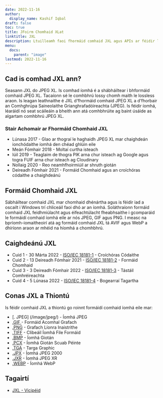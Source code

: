 ```yaml
---
date: 2022-11-16
author:
  display_name: Kashif Iqbal
draft: false
toc: true
title: JFoirm Chomhaid XLat
linktitle: JXL
description: Ltuilleamh faoi fhormáid comhaid JXL agus APIs ar féidir leo comhad JXL a chruthú agus a oscailts.
menu:
  docs:
    parent: "image"
lastmod: 2022-11-16
---
```


## Cad is comhad JXL ann?

Seasann JXL do JPEG XL. Is comhad íomhá é a shábháiltear i bhformáid comhaid JPEG XL. Tacaíonn sé le comhbhrú lossy chomh maith le lossless araon. Is leagan leathnaithe é JXL d’fhormáid comhaid JPEG XL a d’fhorbair an Comhghrúpa Saineolaithe Grianghrafadóireachta (JPEG). Is féidir íomhá, léaráidí nó seat scáileáin a bheith ann atá comhbhrúite ag baint úsáide as algartam comhbhrú JPEG XL.

### Stair Achomair ar Fhormáid Chomhaid JXL

 * Lúnasa 2017 - Glao ar thograí le haghaidh JPEG XL mar chaighdeán ionchódaithe íomhá den chéad ghlúin eile
 * Meán Fómhair 2018 - Moltaí curtha isteach
 * Iúil 2019 - Teaglaim de thogra PIK arna chur isteach ag Google agus togra FUIF arna chur isteach ag Cloudinary
 * Nollaig 2020 - Reo neamhfhoirmiúil ar shruth giotán
 * Deireadh Fómhair 2021 - Formáid Chomhaid agus an croíchóras códaithe a chaighdeánú

## Formáid Chomhaid JXL

Sábháiltear comhaid JXL mar chomhaid dhénártha agus is féidir iad a oscailt i Windows trí chliceáil faoi dhó ar an íomhá. Soláthraíonn formáid comhaid JXL feidhmiúlacht agus éifeachtúlacht fheabhsaithe i gcomparáid le formáidí comhaid íomhá eile ar nós JPEG, GIF agus PNG. I measc na bpríomh-iomaitheoirí atá ag formáid comhaid JXL tá AVIF agus WebP a dhíríonn araon ar mhéid na híomhá a chomhbhrú.

## Caighdeánú JXL

 * Cuid 1 - 30 Márta 2022 - [ISO/IEC 18181-1](https://www.iso.org/standard/77977.html) - Croíchóras Códaithe
 * Cuid 2 - 13 Deireadh Fómhair 2021 - [ISO/IEC 18181-2](https://www.iso.org/standard/80617.html) - Formáid Chomhaid
 * Cuid 3 - 3 Deireadh Fómhair 2022 - [ISO/IEC 18181-3](https://www.iso.org/standard/80618.html) - Tástáil Comhréireachta
 * Cuid 4 - 5 Lúnasa 2022 - [ISO/IEC 18181-4](https://www.iso.org/standard/80619.html) - Bogearraí Tagartha

## Conas JXL a Thiontú

Is féidir comhaid JXL a thiontú go roinnt formáidí comhaid íomhá eile mar:

 * [. JPEG] (/image/jpeg/) - Íomhá JPEG
 * [.GIF ](/image/gif/) - Formáid Acomhal Grafach
 * [.PNG](/image/png/) - Grafach Líonra Inaistrithe
 * [.TIFF](/image/tiff/) - Clibeáil Íomhá File Formáid
 * [.BMP](/image/bmp/) - Íomhá Giotán
 * [.PCX](/image/pcx/) - Íomhá Giotán Scuab Péinte
 * [.TGA](/image/tga/) - Targa Graphic
 * [.JPX](/image/jpx/) - Íomhá JPEG 2000
 * [.JXR](/image/jxr/) - Íomhá JPEG XR
 * [.WEBP](/image/webp/) - Íomhá WebP

## Tagairtí

 * [JXL - Vicipéid]( https://ga.wikipedia.org/wiki/JPEG_XL)

